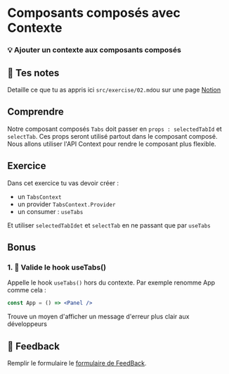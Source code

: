 # Composants composés avec Contexte

### 💡 Ajouter un contexte aux composants composés

## 📝 Tes notes

Detaille ce que tu as appris ici
`src/exercise/02.md`ou sur une page [Notion](https://go.mikecodeur.com/course-notes-template)

## Comprendre

Notre composant composés `Tabs` doit passer en `props : selectedTabId` et
`selectTab`. Ces props seront utilisé partout dans le composant composé. Nous
allons utiliser l'API Context pour rendre le composant plus flexible.

## Exercice

Dans cet exercice tu vas devoir créer :

- un `TabsContext`
- un provider `TabsContext.Provider`
- un consumer : `useTabs`

Et utiliser `selectedTabIdet` et `selectTab` en ne passant que par `useTabs`

## Bonus

### 1. 🚀 Valide le hook useTabs()

Appelle le hook `useTabs()` hors du contexte. Par exemple renomme App comme cela
:

```jsx
const App = () => <Panel />
```

Trouve un moyen d'afficher un message d'erreur plus clair aux développeurs

## 🐜 Feedback

Remplir le formulaire le
[formulaire de FeedBack](https://go.mikecodeur.com/cours-react-avis).
